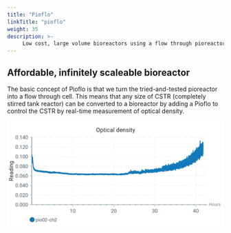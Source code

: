 ```yaml
---
title: "Pioflo"
linkTitle: "pioflo"
weight: 35
description: >-
     Low cost, large volume bioreactors using a flow through pioreactor (pioflo) to 
---
```


## Affordable, infinitely scaleable bioreactor

The basic concept of Pioflo is that we turn the tried-and-tested pioreactor into a flow through cell.  This means that any size of CSTR (completely stirred tank reactor) can be converted to a bioreactor by adding a Pioflo to control the CSTR by real-time measurement of optical density.

![A screenshot of the initial Pioflo test with Kombucha fermenting in a standard 1L beaker.](./PiofloKombucha001.png)